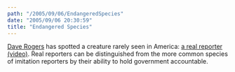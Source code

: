 ```yaml
---
path: "/2005/09/06/EndangeredSpecies" 
date: "2005/09/06 20:30:59" 
title: "Endangered Species" 
---
```

<p><a href="http://homepage.mac.com/dave_rogers/GHD09-05.html#note_2374">Dave Rogers</a> has spotted a creature rarely seen in America: <a href="http://camworld.com/katrina/movies/MSNBC-Olbermann-Rant-090505.mov">a real reporter (video)</a>. Real reporters can be distinguished from the more common species of imitation reporters by their ability to hold government accountable.</p>